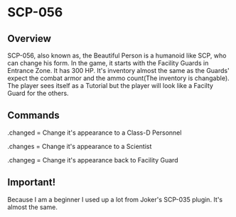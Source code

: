# SCP-056
## Overview
SCP-056, also known as, the Beautiful Person is a humanoid like SCP, who can change his form.
In the game, it starts with the Facility Guards in Entrance Zone. It has 300 HP. It's inventory almost the same as the Guards' expect the combat armor and the ammo count(The inventory is changable). The player sees itself as a Tutorial but the player will look like a Facilty Guard for the others.

## Commands
.changed = Change it's appearance to a Class-D Personnel

.changes = Change it's appearance to a Scientist

.changeg = Change it's appearance back to Facility Guard

## Important!

Because I am a beginner I used up a lot from Joker's SCP-035 plugin. It's almost the same.